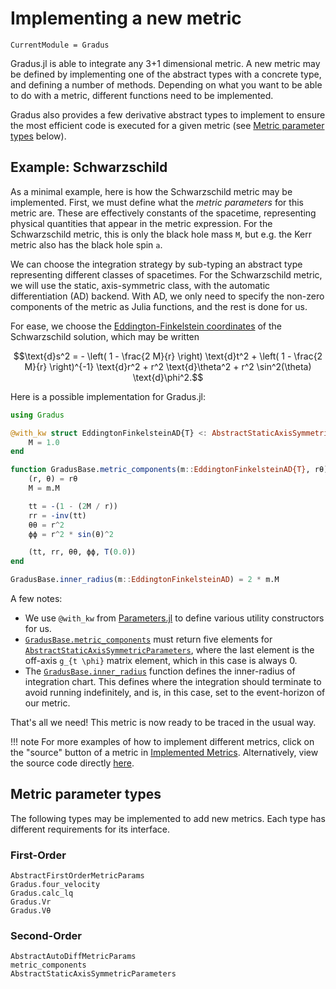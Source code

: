 # Implementing a new metric

```@meta
CurrentModule = Gradus
```

Gradus.jl is able to integrate any 3+1 dimensional metric. A new metric may be defined by implementing one of the abstract types with a concrete type, and defining a number of methods. Depending on what you want to be able to do with a metric, different functions need to be implemented. 

Gradus also provides a few derivative abstract types to implement to ensure the most efficient code is executed for a given metric (see [Metric parameter types](@ref) below).

## Example: Schwarzschild

As a minimal example, here is how the Schwarzschild metric may be implemented. First, we must define what the _metric parameters_ for this metric are. These are effectively constants of the spacetime, representing physical quantities that appear in the metric expression. For the Schwarzschild metric, this is only the black hole mass ``M``, but e.g. the Kerr metric also has the black hole spin ``a``.

We can choose the integration strategy by sub-typing an abstract type representing different classes of spacetimes. For the Schwarzschild metric, we will use the static, axis-symmetric class, with the automatic differentiation (AD) backend. With AD, we only need to specify the non-zero components of the metric as Julia functions, and the rest is done for us.

For ease, we choose the [Eddington-Finkelstein coordinates](https://en.wikipedia.org/wiki/Eddington%E2%80%93Finkelstein_coordinates) of the Schwarzschild solution, which may be written

```math
\text{d}s^2 =
    - \left( 1 - \frac{2 M}{r} \right) \text{d}t^2
    + \left( 1 - \frac{2 M}{r} \right)^{-1} \text{d}r^2
    + r^2 \text{d}\theta^2
    + r^2 \sin^2(\theta) \text{d}\phi^2.
```

Here is a possible implementation for Gradus.jl:
```julia
using Gradus

@with_kw struct EddingtonFinkelsteinAD{T} <: AbstractStaticAxisSymmetricParameters{T}
    M = 1.0
end

function GradusBase.metric_components(m::EddingtonFinkelsteinAD{T}, rθ) where {T}
    (r, θ) = rθ
    M = m.M

    tt = -(1 - (2M / r))
    rr = -inv(tt)
    θθ = r^2
    ϕϕ = r^2 * sin(θ)^2

    (tt, rr, θθ, ϕϕ, T(0.0))
end

GradusBase.inner_radius(m::EddingtonFinkelsteinAD) = 2 * m.M
```
A few notes:
- We use `@with_kw` from [Parameters.jl](https://github.com/mauro3/Parameters.jl) to define various utility constructors for us.
- [`GradusBase.metric_components`](@ref) must return five elements for [`AbstractStaticAxisSymmetricParameters`](@ref), where the last element is the off-axis ``g_{t \phi}`` matrix element, which in this case is always 0.
- The [`GradusBase.inner_radius`](@ref) function defines the inner-radius of integration chart. This defines where the integration should terminate to avoid running indefinitely, and is, in this case, set to the event-horizon of our metric.

That's all we need! This metric is now ready to be traced in the usual way.

!!! note
    For more examples of how to implement different metrics, click on the "source" button of a metric in [Implemented Metrics](@ref). Alternatively, view the source code directly [here](https://github.com/astro-group-bristol/Gradus.jl/tree/main/src/metrics).


## Metric parameter types

The following types may be implemented to add new metrics. Each type has different requirements for its interface.

### First-Order

```@docs
AbstractFirstOrderMetricParams
Gradus.four_velocity
Gradus.calc_lq
Gradus.Vr
Gradus.Vθ
```

### Second-Order

```@docs
AbstractAutoDiffMetricParams
metric_components
AbstractStaticAxisSymmetricParameters
```